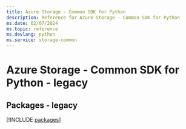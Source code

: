 ```yaml
---
title: Azure Storage - Common SDK for Python
description: Reference for Azure Storage - Common SDK for Python
ms.date: 02/07/2024
ms.topic: reference
ms.devlang: python
ms.service: storage-common
---
```

# Azure Storage - Common SDK for Python - legacy
## Packages - legacy
[!INCLUDE [packages](storage---common-index.md)]